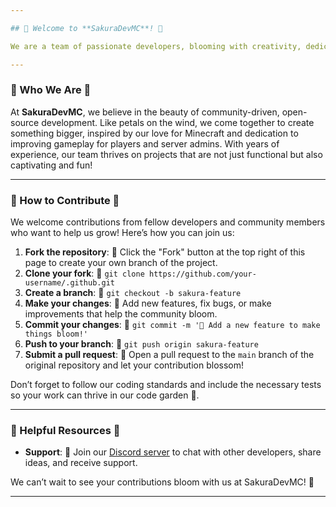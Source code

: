 ```yaml
---

## 🌸 Welcome to **SakuraDevMC**! 🌸

We are a team of passionate developers, blooming with creativity, dedicated to crafting high-quality Minecraft plugins, tools, and resources for the community. Our mission is to enhance your Minecraft experience by providing innovative, user-friendly, and aesthetically delightful solutions that blossom in every server!

---
```


### 🌸 Who We Are 🌸

At **SakuraDevMC**, we believe in the beauty of community-driven, open-source development. Like petals on the wind, we come together to create something bigger, inspired by our love for Minecraft and dedication to improving gameplay for players and server admins. With years of experience, our team thrives on projects that are not just functional but also captivating and fun!

---

### 🌸 How to Contribute 🌸

We welcome contributions from fellow developers and community members who want to help us grow! Here’s how you can join us:

1. **Fork the repository**: 🌸 Click the "Fork" button at the top right of this page to create your own branch of the project.
2. **Clone your fork**: 🌸 `git clone https://github.com/your-username/.github.git`
3. **Create a branch**: 🌸 `git checkout -b sakura-feature`
4. **Make your changes**: 🌸 Add new features, fix bugs, or make improvements that help the community bloom.
5. **Commit your changes**: 🌸 `git commit -m '🌸 Add a new feature to make things bloom!'`
6. **Push to your branch**: 🌸 `git push origin sakura-feature`
7. **Submit a pull request**: 🌸 Open a pull request to the `main` branch of the original repository and let your contribution blossom!

Don’t forget to follow our coding standards and include the necessary tests so your work can thrive in our code garden 🌿.

---

### 🌸 Helpful Resources 🌸

- **Support**: 🌸 Join our [Discord server](https://discord.gg/8SKy9pBmY9) to chat with other developers, share ideas, and receive support.

We can’t wait to see your contributions bloom with us at SakuraDevMC! 🌸

--- 
